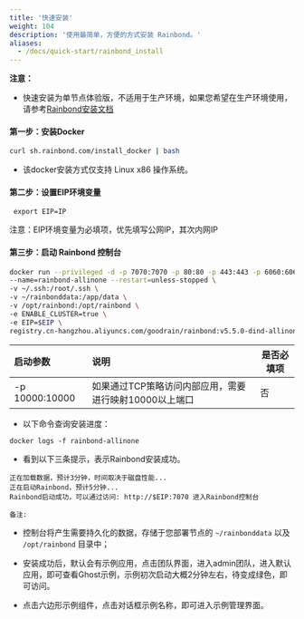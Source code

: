 ```yaml
---
title: '快速安装'
weight: 104
description: '使用最简单，方便的方式安装 Rainbond。'
aliases:
  - /docs/quick-start/rainbond_install
---
```


**注意：**

- 快速安装为单节点体验版，不适用于生产环境，如果您希望在生产环境使用，请参考[Rainbond安装文档](https://www.rainbond.com/docs/user-operations/deploy/)

#### 第一步：安装Docker

```bash
curl sh.rainbond.com/install_docker | bash
```

- 该docker安装方式仅支持 Linux x86 操作系统。

#### 第二步：设置EIP环境变量

``` 
 export EIP=IP
```

注意：EIP环境变量为必填项，优先填写公网IP，其次内网IP 

#### 第三步：启动 Rainbond 控制台

```bash
docker run --privileged -d -p 7070:7070 -p 80:80 -p 443:443 -p 6060:6060 -p 8443:8443 \
--name=rainbond-allinone --restart=unless-stopped \
-v ~/.ssh:/root/.ssh \
-v ~/rainbonddata:/app/data \
-v /opt/rainbond:/opt/rainbond \
-e ENABLE_CLUSTER=true \
-e EIP=$EIP \
registry.cn-hangzhou.aliyuncs.com/goodrain/rainbond:v5.5.0-dind-allinone
```

| 启动参数       | 说明                                                   | 是否必填项 |
| :------------- | :----------------------------------------------------- | ---------- |
| -p 10000:10000 | 如果通过TCP策略访问内部应用，需要进行映射10000以上端口 | 否         |

- 以下命令查询安装进度：

```
docker logs -f rainbond-allinone
```

- 看到以下三条提示，表示Rainbond安装成功。

```
正在加载数据，预计3分钟，时间取决于磁盘性能...
正在启动Rainbond，预计5分钟...
Rainbond启动成功，可以通过访问: http://$EIP:7070 进入Rainbond控制台
```

`备注:`

- 控制台将产生需要持久化的数据，存储于您部署节点的 `~/rainbonddata` 以及 ``` /opt/rainbond``` 目录中；

- 安装成功后，默认会有示例应用，点击团队界面，进入admin团队，进入默认应用，即可查看Ghost示例，示例初次启动大概2分钟左右，待变成绿色，即可访问。
- 点击六边形示例组件，点击对话框示例名称，即可进入示例管理界面。



